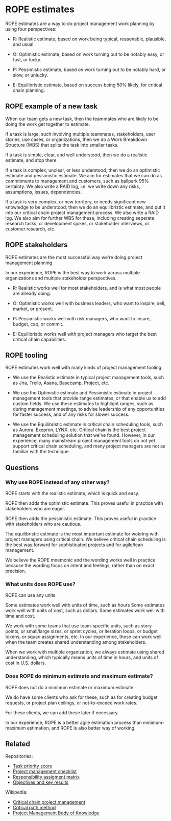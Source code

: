 # ROPE estimates

ROPE estimates are a way to do project management work planning by using four perspectives:

* R: Realistic estimate, based on work being typical, reasonable, plausible, and usual. 

* O: Optimistic estimate, based on work turning out to be notably easy, or fast, or lucky.

* P: Pessimistic estimate, based on work turning out to be notably hard, or slow, or unlucky. 

* E: Equilibristic estimate, based on success being 50% likely, for critical chain planning.


## ROPE example of a new task

When our team gets a new task, then the teammates who are likely to be doing the work get together to estimate.

If a task is large, such involving multiple teammates, stakeholders, user stories, use cases, or organizations, then we do a Work Breakdown Structure (WBS) that splits the task into smaller tasks. 

If a task is simple, clear, and well understood, then we do a realistic estimate, and stop there.

If a task is complex, unclear, or less understood, then we do an optimistic estimate and pessimistic estimate. We aim for estimates that we can do as commitments to management and customers, such as ballpark 95% certainty. We also write a RAID log, i.e. we write down any risks, assumptions, issues, dependencies.

If a task is very complex, or new territory, or needs significant new knowledge to be understood, then we do an equilibristic estimate, and put it into our critical chain project management process. We also write a RAID log. We also aim for further WBS for these, including creating seperate research tasks, or development spikes, or stakeholder interviews, or customer research, etc.


## ROPE stakeholders


ROPE estimates are the most successful way we're doing project management planning.

In our experience, ROPE is the best way to work across multiple organizations and multiple stakeholder perspectives.

* R: Realistic works well for most stakeholders, and is what most people are already doing.

* O: Optimistic works well with business leaders, who want to inspire, sell, market, or present.

* P: Pessimistic works well with risk managers, who want to insure, budget, cap, or commit.

* E: Equilibristic works well with project managers who target the best critical chain capabilities.


## ROPE tooling


ROPE estimates work well with many kinds of project management tooling.

* We use the Realistic estimate in typical project management tools, such as Jira, Trello, Asana, Basecamp, Project, etc.

* We use the Optimistic estimate and Pessimistic estimate in project management tools that provide range estimates, or that enable us to add custom fields. We use these estimates to highlight ranges, such as during management meetings, to advise leadership of any opportunities for faster success, and of any risks for slower success.

* We use the Equilibristic estimate in critical chain scheduling tools, such as Aurora, Exepron, LYNX, etc. Critical chain is the best project management scheduling solution that we've found. However, in our experience, many mainstream project management tools do not yet support critical chain scheduling, and many project managers are not as familiar with the technique.


## Questions


### Why use ROPE instead of any other way?

ROPE starts with the realistic estimate, which is quick and easy.

ROPE then adds the optimistic estimate. This proves useful in practice with stakeholders who are eager.

ROPE then adds the pessimistic estimate. This proves useful in practice with stakeholders who are cautious.

The equilibristic estimate is the most important estimate for wokring with project managers using critical chain. We believe critical chain scheduling is the best way forward for sophisticated projects and for agile/lean management.

We believe the ROPE mnemonic and the wording works well in practice because the wording focus on intent and feelings, rather than on exact precision.


### What units does ROPE use?

ROPE can use any units.

Some estimates work well with units of time, such as hours Some estimates work well with units of cost, such as dollars. Some estimates work well with time and cost.

We work with some teams that use team-specific units, such as story points, or small/large sizes, or sprint cycles, or iteration loops, or budget tokens, or squad assignments, etc. In our experience, these can work well when the team creates shared understanding among stakeholders.

When we work with multiple organization, we always estimate using shared understanding, which typically means units of time in hours, and units of cost in U.S. dollars.


### Does ROPE do minimum estimate and maximum estimate?

ROPE does not do a minimum estimate or maximum estimate. 

We do have some clients who ask for these, such as for creating budget requests, or project plan ceilings, or not-to-exceed work rates. 

For these clients, we can add these later if necessary. 

In our experience, ROPE is a better agile estimation process than minimum-maximum estimation, and ROPE is also better way of working.


## Related

Repositories:
* [Task priority score](https://github.com/joelparkerhenderson/task_priority_score)
* [Project management checklist](https://github.com/joelparkerhenderson/project_management_checklist)
* [Responsibility assigment matrix](https://github.com/joelparkerhenderson/responsibility_assignment_matrix)
* [Objectives and key results](https://github.com/joelparkerhenderson/objectives_and_key_results)

Wikipedia:
* [Critical chain project management](https://en.wikipedia.org/wiki/Critical_chain_project_management)
* [Critical path method](https://en.wikipedia.org/wiki/Critical_path_method)
* [Project Management Body of Knowledge](https://en.wikipedia.org/wiki/Project_Management_Body_of_Knowledge)
